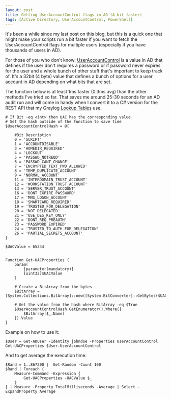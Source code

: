 ```yaml
---
layout: post
title: Getting UserAccountControl flags in AD (A bit faster)
tags: [Active Directory, UserAccountControl, PowerShell]
---
```


It's been a while since my last post on this blog, but this is a quick one that might make your scripts run a bit faster if you want to fetch the UserAccountControl flags for multiple users (especially if you have thousands of users in AD).

For those of you who don't know: [UserAccountControl](https://support.microsoft.com/en-us/help/305144/how-to-use-useraccountcontrol-to-manipulate-user-account-properties) is a value in AD that defines if the user don't requires a password or if password never expires for the user and a whole bunch of other stuff that's important to keep track of. It's a 32bit (4 byte) value that defines a bunch of options for a user account in AD depending on what bits that are set.

The function below is at least 1ms faster (0.3ms avg) than the other methods I've tried so far. 
That saves me around 25-30 seconds for an AD audit run and will come in handy when I convert it to a C# version for the REST API that my Graylog [Lookup Tables](https://docs.graylog.org/en/3.1/pages/lookuptables.html) use.

    # If Bit -eq <int> then UAC has the corresponding value
    # Set the hash outside of the function to save time
    $UserAccountControlHash = @{

        #Bit Description
        0 = 'SCRIPT'
        1 = 'ACCOUNTDISABLE'
        3 = 'HOMEDIR_REQUIRED'
        4 = 'LOCKOUT'
        5 = 'PASSWD_NOTREQD'
        6 = 'PASSWD_CANT_CHANGE'
        7 = 'ENCRYPTED_TEXT_PWD_ALLOWED'
        8 = 'TEMP_DUPLICATE_ACCOUNT'
        9 = 'NORMAL_ACCOUNT'
        11 = 'INTERDOMAIN_TRUST_ACCOUNT'
        12 = 'WORKSTATION_TRUST_ACCOUNT'
        13 = 'SERVER_TRUST_ACCOUNT'
        16 = 'DONT_EXPIRE_PASSWORD'
        17 = 'MNS_LOGON_ACCOUNT'
        18 = 'SMARTCARD_REQUIRED'
        19 = 'TRUSTED_FOR_DELEGATION'
        20 = 'NOT_DELEGATED'
        21 = 'USE_DES_KEY_ONLY'
        22 = 'DONT_REQ_PREAUTH'
        23 = 'PASSWORD_EXPIRED'
        24 = 'TRUSTED_TO_AUTH_FOR_DELEGATION'
        26 = 'PARTIAL_SECRETS_ACCOUNT'
    }

    $UACValue = 65244


    Function Get-UACProperties {
        param(
            [parameter(mandatory)]
            [uint32]$UACValue
        )

        # Create a BitArray from the bytes
        $BitArray = [System.Collections.BitArray]::new([System.BitConverter]::GetBytes($UACValue))

        # Get the value from the hash where BitArray -eq $True
        $UserAccountControlHash.GetEnumerator().Where({
            $BitArray[$_.Name]
        }).Value
    }

Example on how to use it:

    $User = Get-ADUser -Identity johndoe -Properties UserAccountControl
    Get-UACProperties $User.UserAccountControl

And to get average the execution time:

    $Rand = 1..867200 |  Get-Random -Count 100
    $Rand | Foreach {
        Measure-Command -Expression {
            Get-UACProperties -UACValue $_
        }
    } | Measure -Property TotalMilliseconds -Average | Select -ExpandProperty Average